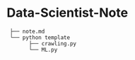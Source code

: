 # Data-Scientist-Note

```
 ├── note.md   
 └── python template
       ├── crawling.py
       └── ML.py
```
